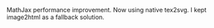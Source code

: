 MathJax performance improvement. Now using native tex2svg. I kept image2html as a fallback solution.